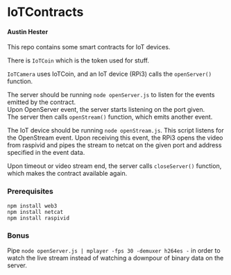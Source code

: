 # IoTContracts
#### Austin Hester

This repo contains some smart contracts for IoT devices.

There is ```IoTCoin``` which is the token used for stuff.

```IoTCamera``` uses IoTCoin, and an IoT device (RPi3) calls the
```openServer()``` function.

The server should be running ```node openServer.js``` to listen for the 
events emitted by the contract.  
Upon OpenServer event, the server starts listening on the port given.  
The server then calls ```openStream()``` function, which emits another
event.

The IoT device should be running ```node openStream.js```. This script 
listens for the OpenStream event. Upon receiving this event, the RPi3 
opens the video from raspivid and pipes the stream to netcat on the 
given port and address specified in the event data.

Upon timeout or video stream end, the server calls ```closeServer()``` 
function, which makes the contract available again.


### Prerequisites

```npm install web3 ```  
```npm install netcat ```  
```npm install raspivid ```  

### Bonus

Pipe ```node openServer.js | mplayer -fps 30 -demuxer h264es -``` in order 
to watch the live stream instead of watching a downpour of binary data on 
the server.  
